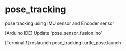 # pose_tracking

pose tracking using IMU sensor and Encoder sensor


[Arduino IDE] Update 'pose_sensor_fusion.ino'

[Terminal 1] roslaunch pose_tracking turtle_pose.launch